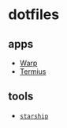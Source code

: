 # dotfiles

## apps
- [Warp](https://www.warp.dev)
- [Termius](https://termius.com)

## tools
- [`starship`](https://starship.rs)
